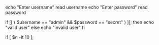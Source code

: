 echo "Enter username"
read username
echo "Enter password"
read password

if [[ ( $username == "admin" && $password == "secret" ) ]]; then
echo "valid user"
else
echo "invalid user"
fi

if [ $n -lt 10 ];